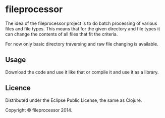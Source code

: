 # fileprocessor

The idea of the fileprocessor project is to do batch processing of various files and file types. 
This means that for the given directory and file types it can change the contents of all files 
that fit the criteria.

For now only basic directory traversing and raw file changing is available.

## Usage

Download the code and use it like that or compile it and use it as a library.

## Licence

Distributed under the Eclipse Public License, the same as Clojure.

Copyright &copy; fileprocessor 2014.
